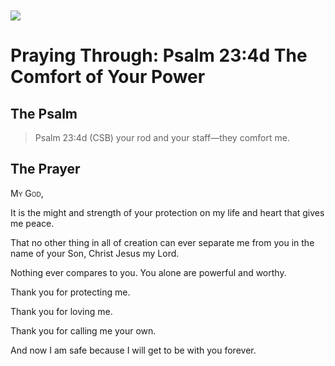 <img class="intro-left" style="margin-top:10px" src="/images/art-paris-psalter.jpg">

# Praying Through: Psalm 23:4d The Comfort of Your Power

<p style="clear:both;">

## The Psalm

>Psalm 23:4d (CSB)   your rod and your staff—they comfort me.

## The Prayer

<div style="font-variant: small-caps;">
  My God,
</div>

It is the might and strength of your protection on my life and heart that gives me peace.

That no other thing in all of creation can ever separate me from you in the name of your Son, Christ Jesus my Lord.

Nothing ever compares to you. You alone are powerful and worthy.

Thank you for protecting me.

Thank you for loving me.

Thank you for calling me your own.

And now I am safe because I will get to be with you forever.
